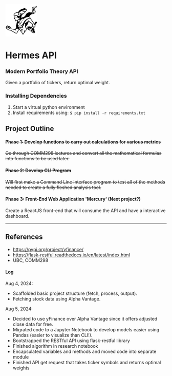 <img src="./public/hermes.svg" alt="drawing" width="100"/>

# Hermes API
### Modern Portfolio Theory API
Given a portfolio of tickers, return optimal weight.

### Installing Dependencies
1. Start a virtual python environment
2. Install requirements using: `$ pip install -r requirements.txt`

## Project Outline
#### ~~Phase 1: Develop functions to carry out calculations for various metrics~~
~~Go through COMM298 lectures and convert all the mathematical formulas into functions to be used later.~~

#### ~~Phase 2: Develop CLI Program~~
~~Will first make a Command Line Interface program to test all of the methods needed to create a fully fleshed analysis tool.~~

#### Phase 3: Front-End Web Application 'Mercury' (Next project?)
Create a ReactJS front-end that will consume the API and have a interactive dashboard.

---
## References
- https://pypi.org/project/yfinance/
- https://flask-restful.readthedocs.io/en/latest/index.html
- UBC, COMM298

#### Log
Aug 4, 2024: 
- Scaffolded basic project structure (fetch, process, output).
- Fetching stock data using Alpha Vantage.

Aug 5, 2024: 
- Decided to use yFinance over Alpha Vantage since it offers adjusted close data for free. 
- Migrated code to a Jupyter Notebook to develop models easier using Pandas (easier to visualize than CLI!).
- Bootstrapped the RESTful API using flask-restful library
- Finished algorithm in research notebook
- Encapsulated variables and methods and moved code into separate module
- Finished API get request that takes ticker symbols and returns optimal weights